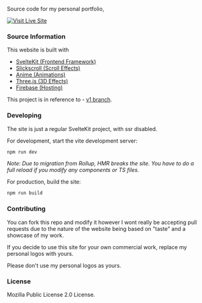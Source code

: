 

Source code for my personal portfolio, 

[![Visit Live Site](https://img.shields.io/badge/Visit%20Live%20Site-222224?style=for-the-badge)](https://ersa.dev/)

### Source Information

This website is built with

- [SvelteKit (Frontend Framework)](https://kit.svelte.dev/)
- [Slickscroll (Scroll Effects)](https://github.com/Musab-Hassan/slickscrolljs)
- [Anime (Animations)](https://github.com/juliangarnier/anime)
- [Three.js (3D Effects)](https://github.com/mrdoob/three.js/)
- [Firebase (Hosting)](https://firebase.google.com/docs/hosting)

This project is in reference to -  [v1 branch](https://github.com/Musab-Hassan/musabhassan.com/tree/v1).

### Developing

The site is just a regular SvelteKit project, with ssr disabled.

For development, start the vite development server:

```bash
npm run dev
```

*Note: Due to migration from Rollup, HMR breaks the site. You have to do a full reload if you modify any components or TS files.*

For production, build the site:

```bash
npm run build
```

### Contributing

You can fork this repo and modify it however I wont really be accepting pull requests due to the nature of the website being based on "taste" and a showcase of my work.

If you decide to use this site for your own commercial work, replace my personal logos with yours.

Please don't use my personal logos as yours.

### License

Mozilla Public License 2.0 License.
